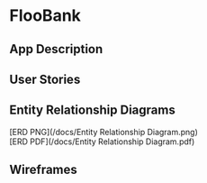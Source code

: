 # FlooBank

## App Description


## User Stories


## Entity Relationship Diagrams
[ERD PNG](/docs/Entity Relationship Diagram.png)    
[ERD PDF](/docs/Entity Relationship Diagram.pdf)


## Wireframes

